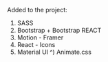 Added to the project:

1) SASS
2) Bootstrap + Bootstrap REACT
3) Motion - Framer
4) React - Icons
5) Material UI
^) Animate.css
